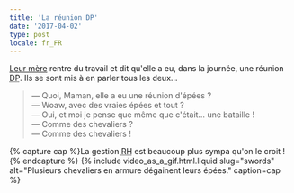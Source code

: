 ```yaml
---
title: 'La réunion DP'
date: '2017-04-02'
type: post
locale: fr_FR
---
```


[Leur mère](http://libelilou.github.io/) rentre du travail et dit qu'elle a eu, dans la journée, une réunion <abbr title="Délégués du Personnel">DP</abbr>. Ils se sont mis à en parler tous les deux…

> — Quoi, Maman, elle a eu une réunion d'épées ?  
> — Woaw, avec des vraies épées et tout ?  
> — Oui, et moi je pense que même que c'était… une bataille !  
> — Comme des chevaliers ?  
> — Comme des chevaliers !  

{% capture cap %}La gestion <abbr title="Ressources Humaines">RH</abbr> est beaucoup plus sympa qu'on le croit !{% endcapture %}
{% include video_as_a_gif.html.liquid
    slug="swords"
    alt="Plusieurs chevaliers en armure dégainent leurs épées."
    caption=cap
%}

